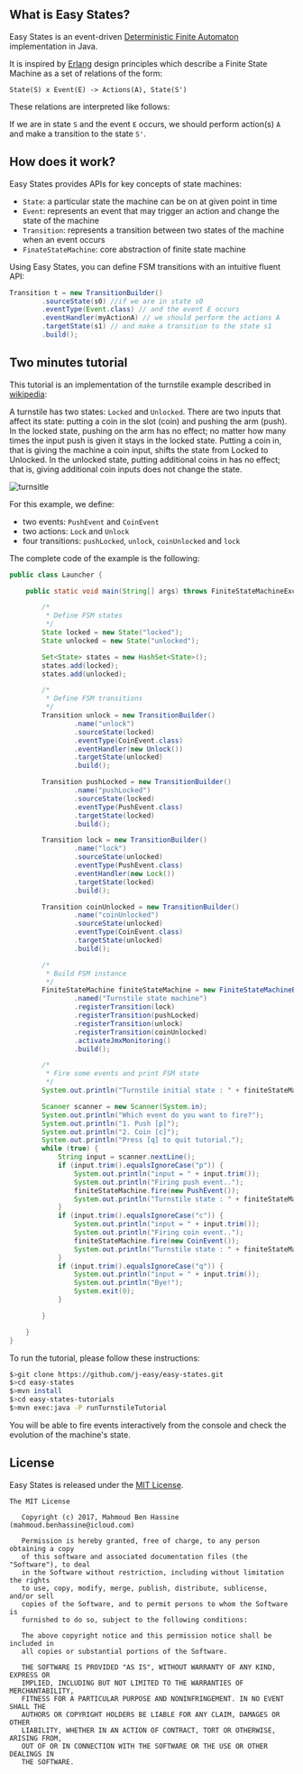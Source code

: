 ## What is Easy States?

Easy States is an event-driven [Deterministic Finite Automaton](http://en.wikipedia.org/wiki/Deterministic_finite_state_machine) implementation in Java.

It is inspired by [Erlang](http://www.erlang.org/documentation/doc-5.9.3/doc/design_principles/fsm.html) design principles which describe a Finite State Machine as a set of relations of the form:

`State(S) x Event(E) -> Actions(A), State(S')`

These relations are interpreted like follows:

If we are in state `S` and the event `E` occurs, we should perform action(s) `A` and make a transition to the state `S'`.

## How does it work?

Easy States provides APIs for key concepts of state machines:

* `State`: a particular state the machine can be on at given point in time
* `Event`: represents an event that may trigger an action and change the state of the machine
* `Transition`: represents a transition between two states of the machine when an event occurs
* `FinateStateMachine`: core abstraction of finite state machine

Using Easy States, you can define FSM transitions with an intuitive fluent API:

```java
Transition t = new TransitionBuilder()
        .sourceState(s0) //if we are in state s0
        .eventType(Event.class) // and the event E occurs
        .eventHandler(myActionA) // we should perform the actions A
        .targetState(s1) // and make a transition to the state s1
        .build();
```
## Two minutes tutorial

This tutorial is an implementation of the turnstile example described in <a href="http://en.wikipedia.org/wiki/Finite-state_machine">wikipedia</a>:

A turnstile has two states: `Locked` and `Unlocked`. There are two inputs that affect its state: putting a coin in the slot (coin) and pushing the arm (push).
In the locked state, pushing on the arm has no effect; no matter how many times the input push is given it stays in the locked state.
Putting a coin in, that is giving the machine a coin input, shifts the state from Locked to Unlocked.
In the unlocked state, putting additional coins in has no effect; that is, giving additional coin inputs does not change the state.

![turnsitle](https://raw.githubusercontent.com/j-easy/easy-states/master/easy-states-tutorials/src/main/resources/turnstile.png)

For this example, we define:

* two events: `PushEvent` and `CoinEvent`
* two actions: `Lock` and `Unlock`
* four transitions: `pushLocked`, `unlock`, `coinUnlocked` and `lock`

The complete code of the example is the following:

```java
public class Launcher {

    public static void main(String[] args) throws FiniteStateMachineException {

        /*
         * Define FSM states
         */
        State locked = new State("locked");
        State unlocked = new State("unlocked");

        Set<State> states = new HashSet<State>();
        states.add(locked);
        states.add(unlocked);

        /*
         * Define FSM transitions
         */
        Transition unlock = new TransitionBuilder()
                .name("unlock")
                .sourceState(locked)
                .eventType(CoinEvent.class)
                .eventHandler(new Unlock())
                .targetState(unlocked)
                .build();

        Transition pushLocked = new TransitionBuilder()
                .name("pushLocked")
                .sourceState(locked)
                .eventType(PushEvent.class)
                .targetState(locked)
                .build();

        Transition lock = new TransitionBuilder()
                .name("lock")
                .sourceState(unlocked)
                .eventType(PushEvent.class)
                .eventHandler(new Lock())
                .targetState(locked)
                .build();

        Transition coinUnlocked = new TransitionBuilder()
                .name("coinUnlocked")
                .sourceState(unlocked)
                .eventType(CoinEvent.class)
                .targetState(unlocked)
                .build();

        /*
         * Build FSM instance
         */
        FiniteStateMachine finiteStateMachine = new FiniteStateMachineBuilder(states, locked)
                .named("Turnstile state machine")
                .registerTransition(lock)
                .registerTransition(pushLocked)
                .registerTransition(unlock)
                .registerTransition(coinUnlocked)
                .activateJmxMonitoring()
                .build();

        /*
         * Fire some events and print FSM state
         */
        System.out.println("Turnstile initial state : " + finiteStateMachine.getCurrentState().getName());

        Scanner scanner = new Scanner(System.in);
        System.out.println("Which event do you want to fire?");
        System.out.println("1. Push [p]");
        System.out.println("2. Coin [c]");
        System.out.println("Press [q] to quit tutorial.");
        while (true) {
            String input = scanner.nextLine();
            if (input.trim().equalsIgnoreCase("p")) {
                System.out.println("input = " + input.trim());
                System.out.println("Firing push event..");
                finiteStateMachine.fire(new PushEvent());
                System.out.println("Turnstile state : " + finiteStateMachine.getCurrentState().getName());
            }
            if (input.trim().equalsIgnoreCase("c")) {
                System.out.println("input = " + input.trim());
                System.out.println("Firing coin event..");
                finiteStateMachine.fire(new CoinEvent());
                System.out.println("Turnstile state : " + finiteStateMachine.getCurrentState().getName());
            }
            if (input.trim().equalsIgnoreCase("q")) {
                System.out.println("input = " + input.trim());
                System.out.println("Bye!");
                System.exit(0);
            }

        }

    }
}
```

To run the tutorial, please follow these instructions:

```bash
$>git clone https://github.com/j-easy/easy-states.git
$>cd easy-states
$>mvn install
$>cd easy-states-tutorials
$>mvn exec:java -P runTurnstileTutorial
```

You will be able to fire events interactively from the console and check the evolution of the machine's state.

## License

Easy States is released under the [MIT License](http://opensource.org/licenses/mit-license.php/).

```
The MIT License

   Copyright (c) 2017, Mahmoud Ben Hassine (mahmoud.benhassine@icloud.com)

   Permission is hereby granted, free of charge, to any person obtaining a copy
   of this software and associated documentation files (the "Software"), to deal
   in the Software without restriction, including without limitation the rights
   to use, copy, modify, merge, publish, distribute, sublicense, and/or sell
   copies of the Software, and to permit persons to whom the Software is
   furnished to do so, subject to the following conditions:

   The above copyright notice and this permission notice shall be included in
   all copies or substantial portions of the Software.

   THE SOFTWARE IS PROVIDED "AS IS", WITHOUT WARRANTY OF ANY KIND, EXPRESS OR
   IMPLIED, INCLUDING BUT NOT LIMITED TO THE WARRANTIES OF MERCHANTABILITY,
   FITNESS FOR A PARTICULAR PURPOSE AND NONINFRINGEMENT. IN NO EVENT SHALL THE
   AUTHORS OR COPYRIGHT HOLDERS BE LIABLE FOR ANY CLAIM, DAMAGES OR OTHER
   LIABILITY, WHETHER IN AN ACTION OF CONTRACT, TORT OR OTHERWISE, ARISING FROM,
   OUT OF OR IN CONNECTION WITH THE SOFTWARE OR THE USE OR OTHER DEALINGS IN
   THE SOFTWARE.
```
